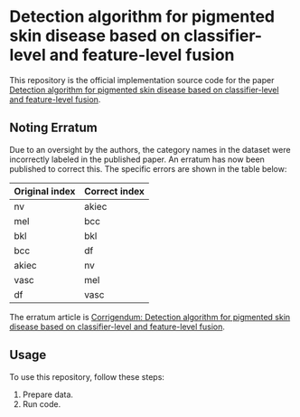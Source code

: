 # Detection algorithm for pigmented skin disease based on classifier-level and feature-level fusion

This repository is the official implementation source code for the paper [Detection algorithm for pigmented skin disease based on classifier-level and feature-level fusion](https://www.frontiersin.org/articles/10.3389/fpubh.2022.1034772/full).

## Noting Erratum

Due to an oversight by the authors, the category names in the dataset were incorrectly labeled in the published paper. An erratum has now been published to correct this. The specific errors are shown in the table below:

| Original index | Correct index |
| -------------- | ------------- |
| nv             | akiec         |
| mel            | bcc           |
| bkl            | bkl           |
| bcc            | df            |
| akiec          | nv            |
| vasc           | mel           |
| df             | vasc          |

The erratum article is [Corrigendum: Detection algorithm for pigmented skin disease based on classifier-level and feature-level fusion](https://www.frontiersin.org/articles/10.3389/fpubh.2023.1229178/full).

## Usage

To use this repository, follow these steps:

1. Prepare data.
2. Run code.
